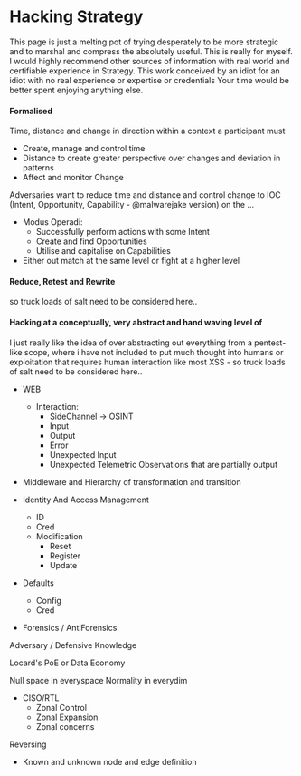 # Hacking Strategy

This page is just a melting pot of trying desperately to be more strategic and to marshal and compress the absolutely useful. This is really for myself. I would highly recommend other sources of information with real world and certifiable experience in Strategy. This work conceived by an idiot for an idiot with no real experience or expertise or credentials Your time would be better spent enjoying anything else.
#### Formalised

Time, distance and change in direction within a context a participant must
- Create, manage and control time
- Distance to create greater perspective over changes and deviation in patterns
- Affect and monitor Change


Adversaries want to reduce time and distance and control change to IOC (Intent, Opportunity, Capability - @malwarejake version) on the ...
- Modus Operadi:
	- Successfully perform actions with some Intent
	- Create and find Opportunities
	- Utilise and capitalise on Capabilities
- Either out match at the same level or fight at a higher level


#### Reduce, Retest and Rewrite

so truck loads of salt need to be considered here.. 

#### Hacking at a conceptually, very abstract and hand waving level of

I just really like the idea of over abstracting out everything from a pentest-like scope, where i have not included to put much thought into humans or exploitation that requires human interaction like most XSS - so truck loads of salt need to be considered here..


- WEB
	- Interaction:
		- SideChannel -> OSINT 
		- Input 
		- Output 
		- Error
		- Unexpected Input
		- Unexpected Telemetric Observations that are partially output 
- Middleware and Hierarchy of transformation and transition
- Identity  And Access Management 
	- ID
	- Cred
	- Modification 
		- Reset
		- Register
		- Update
- Defaults
	- Config
	- Cred

- Forensics / AntiForensics

Adversary / Defensive Knowledge

Locard's PoE or Data Economy

Null space in everyspace
Normality in everydim

- CISO/RTL
	- Zonal Control 
	- Zonal Expansion
	- Zonal concerns

Reversing
- Known and unknown node and edge definition 